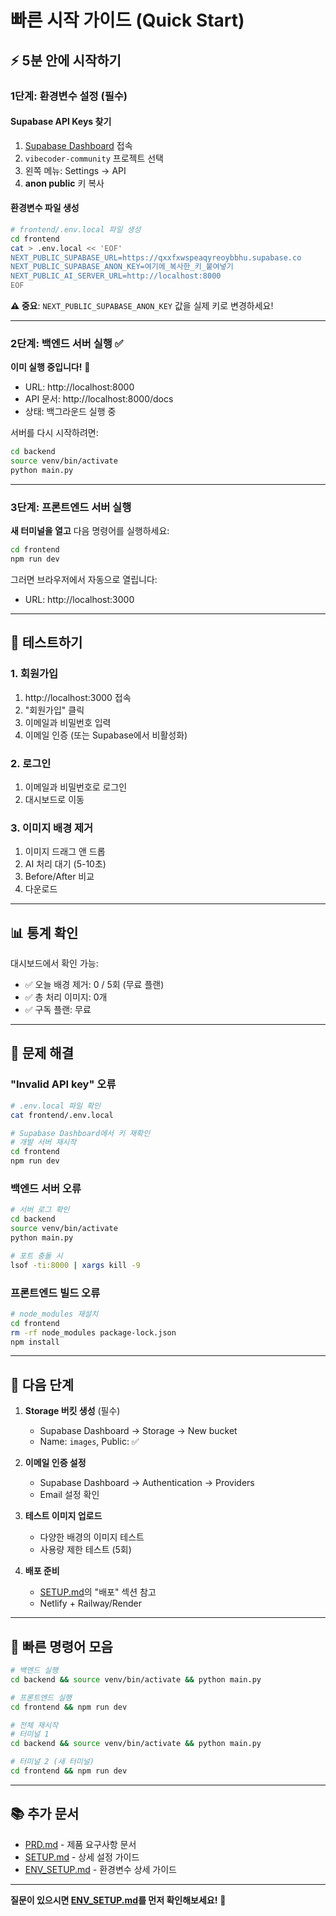 # 빠른 시작 가이드 (Quick Start)

## ⚡ 5분 안에 시작하기

### 1단계: 환경변수 설정 (필수)

#### Supabase API Keys 찾기

1. [Supabase Dashboard](https://supabase.com/dashboard) 접속
2. `vibecoder-community` 프로젝트 선택
3. 왼쪽 메뉴: Settings → API
4. **anon public** 키 복사

#### 환경변수 파일 생성

```bash
# frontend/.env.local 파일 생성
cd frontend
cat > .env.local << 'EOF'
NEXT_PUBLIC_SUPABASE_URL=https://qxxfxwspeaqyreoybbhu.supabase.co
NEXT_PUBLIC_SUPABASE_ANON_KEY=여기에_복사한_키_붙여넣기
NEXT_PUBLIC_AI_SERVER_URL=http://localhost:8000
EOF
```

**⚠️ 중요**: `NEXT_PUBLIC_SUPABASE_ANON_KEY` 값을 실제 키로 변경하세요!

---

### 2단계: 백엔드 서버 실행 ✅

**이미 실행 중입니다!** 🎉

- URL: http://localhost:8000
- API 문서: http://localhost:8000/docs
- 상태: 백그라운드 실행 중

서버를 다시 시작하려면:
```bash
cd backend
source venv/bin/activate
python main.py
```

---

### 3단계: 프론트엔드 서버 실행

**새 터미널을 열고** 다음 명령어를 실행하세요:

```bash
cd frontend
npm run dev
```

그러면 브라우저에서 자동으로 열립니다:
- URL: http://localhost:3000

---

## 🧪 테스트하기

### 1. 회원가입
1. http://localhost:3000 접속
2. "회원가입" 클릭
3. 이메일과 비밀번호 입력
4. 이메일 인증 (또는 Supabase에서 비활성화)

### 2. 로그인
1. 이메일과 비밀번호로 로그인
2. 대시보드로 이동

### 3. 이미지 배경 제거
1. 이미지 드래그 앤 드롭
2. AI 처리 대기 (5-10초)
3. Before/After 비교
4. 다운로드

---

## 📊 통계 확인

대시보드에서 확인 가능:
- ✅ 오늘 배경 제거: 0 / 5회 (무료 플랜)
- ✅ 총 처리 이미지: 0개
- ✅ 구독 플랜: 무료

---

## 🔧 문제 해결

### "Invalid API key" 오류
```bash
# .env.local 파일 확인
cat frontend/.env.local

# Supabase Dashboard에서 키 재확인
# 개발 서버 재시작
cd frontend
npm run dev
```

### 백엔드 서버 오류
```bash
# 서버 로그 확인
cd backend
source venv/bin/activate
python main.py

# 포트 충돌 시
lsof -ti:8000 | xargs kill -9
```

### 프론트엔드 빌드 오류
```bash
# node_modules 재설치
cd frontend
rm -rf node_modules package-lock.json
npm install
```

---

## 📝 다음 단계

1. **Storage 버킷 생성** (필수)
   - Supabase Dashboard → Storage → New bucket
   - Name: `images`, Public: ✅

2. **이메일 인증 설정**
   - Supabase Dashboard → Authentication → Providers
   - Email 설정 확인

3. **테스트 이미지 업로드**
   - 다양한 배경의 이미지 테스트
   - 사용량 제한 테스트 (5회)

4. **배포 준비**
   - [SETUP.md](./SETUP.md)의 "배포" 섹션 참고
   - Netlify + Railway/Render

---

## 🎯 빠른 명령어 모음

```bash
# 백엔드 실행
cd backend && source venv/bin/activate && python main.py

# 프론트엔드 실행
cd frontend && npm run dev

# 전체 재시작
# 터미널 1
cd backend && source venv/bin/activate && python main.py

# 터미널 2 (새 터미널)
cd frontend && npm run dev
```

---

## 📚 추가 문서

- [PRD.md](./PRD.md) - 제품 요구사항 문서
- [SETUP.md](./SETUP.md) - 상세 설정 가이드
- [ENV_SETUP.md](./ENV_SETUP.md) - 환경변수 상세 가이드

---

**질문이 있으시면 [ENV_SETUP.md](./ENV_SETUP.md)를 먼저 확인해보세요!** 📖

